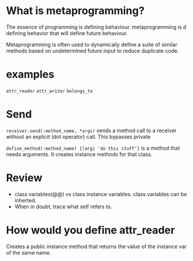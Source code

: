# What is metaprogramming?

The essence of programming is defining behaviour.
metaprogramming is d defining behavior that will define future behaviour.

Metaprogramming is often used to dynamically define a suite of similar methods based on undetermined future input to reduce duplicate code.

# examples

 `attr_reader`
 `attr_writer`
 `belongs_to`

# Send

`receiver.send(:method_name, *args)` sends a method call to a receiver without an explicit (dot operator) call. This bypasses private

`define_method(:method_name) {|arg| 'do this stuff'}` is a method that needs arguments. It creates instance methods for that class.

# Review

- class variables(@@) vs class instance variables.
  class variables  can be inherted.
- When in doubt, trace what self refers to.

# How would you define attr_reader

Creates a public instance method that returns the value of the instance var of the same name.
